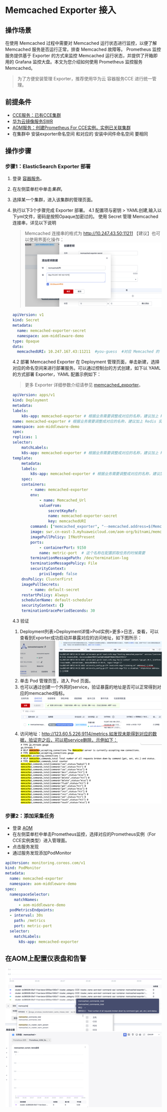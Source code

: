 # Memcached Exporter 接入

## 操作场景 

在使用 Memcached 过程中需要对 Memcached 运行状态进行监控，以便了解 Memcached 服务是否运行正常，排查 Memcached 故障等。 Prometheus 监控服务提供基于 Exporter 的方式来监控 Memcached 运行状态，并提供了开箱即用的 Grafana 监控大盘。本文为您介绍如何使用 Prometheus 监控服务 Memcached。

> 为了方便安装管理 Exporter，推荐使用华为云 容器服务CCE 进行统一管理。

## 前提条件

- [CCE服务：已有CCE集群](https://console.huaweicloud.com/cce2.0)
- [华为云镜像服务SWR](https://console.huaweicloud.com/swr)
- [AOM服务：创建Prometheus For CCE实例，实例已关联集群](https://console.huaweicloud.com/aom2)
- 在集群中 安装exporter命名空间 和对应的 安装中间件命名空间 要相同

## 操作步骤

### 步骤1：ElasticSearch Exporter 部署

1. 登录 [容器服务](https://console.huaweicloud.com/cce2.0)。
2. 在左侧菜单栏中单击*集群*。
3. 选择某一个集群，进入该集群的管理页面。
4. 执行以下3个步骤完成 Exporter 部署。
   4.1 配置项与密钥 > YAML创建,输入以下yml文件，密码是按照Opaque加密过的。
   使用 Secret 管理 Memcached 连接串，详见以下说明
   >  Memcached 连接串的格式为 http://10.247.43.50:11211
    【建议】也可以使用界面化操作：
    ![Alt text](images/image12.png)
    ```yml
    apiVersion: v1
    kind: Secret
    metadata:
      name: memcached-exporter-secret
      namespace: aom-middleware-demo
    type: Opaque
    data:
      memcachedURI: 10.247.167.43:11211  #you-guess  #对应 Memcached 的 service URI，yml是密文
    ```
    4.2 部署 Memcached Exporter
    在 Deployment 管理页面，单击新建，选择对应的命名空间来进行部署服务。可以通过控制台的方式创建，如下以 YAML 的方式部署 Exporter，YAML 配置示例如下：
    > 更多 Exporter 详细参数介绍请参见 [memcached_exporter](https://github.com/prometheus/memcached_exporter)。

    ```yaml
    apiVersion: apps/v1
    kind: Deployment
    metadata:
    labels:
        k8s-app: memcached-exporter # 根据业务需要调整成对应的名称，建议加上 Redis 实例的信息
    name: memcached-exporter # 根据业务需要调整成对应的名称，建议加上 Redis 实例的信息
    namespace: aom-middleware-demo
    spec:
    replicas: 1
    selector:
        matchLabels:
        k8s-app: memcached-exporter # 根据业务需要调整成对应的名称，建议加上 Redis 实例的信息
    template:
        metadata:
        labels:
            k8s-app: memcached-exporter # 根据业务需要调整成对应的名称，建议加上 Redis 实例的信息
        spec:
        containers:
            - name: memcached-exporter
            env:
                - name: Memcached_Url
                valueFrom:
                    secretKeyRef:
                    name: memcached-exporter-secret
                    key: memcachedURI
            command: ["memcached_exporter", "--memcached.address=$(Memcached_Url)"]
            image: swr.cn-east-3.myhuaweicloud.com/aom-org/bitnami/memcached-exporter:0.13.0
            imagePullPolicy: IfNotPresent
            ports:
                - containerPort: 9150
                name: metric-port  # 这个名称在配置抓取任务的时候需要
            terminationMessagePath: /dev/termination-log
            terminationMessagePolicy: File
            securityContext:
                privileged: false
        dnsPolicy: ClusterFirst
        imagePullSecrets:
            - name: default-secret
        restartPolicy: Always
        schedulerName: default-scheduler
        securityContext: {}
        terminationGracePeriodSeconds: 30
    ```
    4.3 验证
    1. Deployment列表>Deployment详情>Pod实例>更多>日志，查看，可以查看到Exporter成功启动并暴露对应的访问地址，如下图所示：
    ![Alt text](images/image13.png)
    2. 单击 Pod 管理页签，进入 Pod 页面。
    3. 也可以通过创建一个外网的service，验证暴露的地址是否可以正常得到对应的memcached指标。
    ![Alt text](images/image15.png)
    4. 访问地址：http://123.60.5.226:9114/metrics,如发现未能得到对应的数据，验证完之后，可以把service删除，示例如下：
    ![Alt text](images/image14.png)

### 步骤2：添加采集任务

- 登录 [AOM](https://console.huaweicloud.com/aom2)
- 在左侧菜单栏中单击Prometheus监控，选择对应的Prometheus实例（For CCE实例类型）进入管理面。
- 点击服务发现
- 通过服务发现添加PodMonitor

```yml
apiVersion: monitoring.coreos.com/v1
kind: PodMonitor
metadata:
  name: memcached-exporter
  namespace: aom-middleware-demo
spec:
  namespaceSelector:
    matchNames:
      - aom-middleware-demo
  podMetricsEndpoints:
  - interval: 30s
    path: /metrics
    port: metric-port
  selector:
    matchLabels:
      k8s-app: memcached-exporter
```

## 在AOM上配置仪表盘和告警
![Alt text](images/image16.png)
![Alt text](images/image17.png)